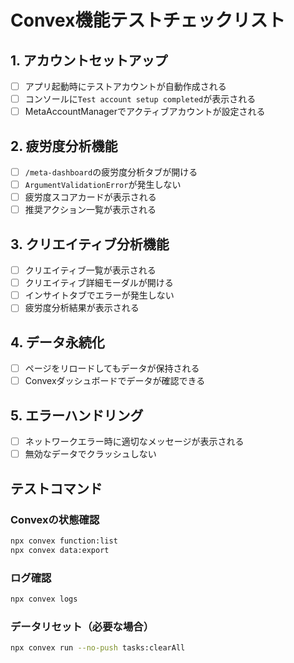 # Convex機能テストチェックリスト

## 1. アカウントセットアップ
- [ ] アプリ起動時にテストアカウントが自動作成される
- [ ] コンソールに`Test account setup completed`が表示される
- [ ] MetaAccountManagerでアクティブアカウントが設定される

## 2. 疲労度分析機能
- [ ] `/meta-dashboard`の疲労度分析タブが開ける
- [ ] `ArgumentValidationError`が発生しない
- [ ] 疲労度スコアカードが表示される
- [ ] 推奨アクション一覧が表示される

## 3. クリエイティブ分析機能
- [ ] クリエイティブ一覧が表示される
- [ ] クリエイティブ詳細モーダルが開ける
- [ ] インサイトタブでエラーが発生しない
- [ ] 疲労度分析結果が表示される

## 4. データ永続化
- [ ] ページをリロードしてもデータが保持される
- [ ] Convexダッシュボードでデータが確認できる

## 5. エラーハンドリング
- [ ] ネットワークエラー時に適切なメッセージが表示される
- [ ] 無効なデータでクラッシュしない

## テストコマンド

### Convexの状態確認
```bash
npx convex function:list
npx convex data:export
```

### ログ確認
```bash
npx convex logs
```

### データリセット（必要な場合）
```bash
npx convex run --no-push tasks:clearAll
```